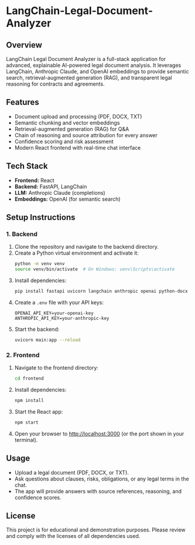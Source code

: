 # LangChain-Legal-Document-Analyzer

## Overview

LangChain Legal Document Analyzer is a full-stack application for advanced, explainable AI-powered legal document analysis. It leverages LangChain, Anthropic Claude, and OpenAI embeddings to provide semantic search, retrieval-augmented generation (RAG), and transparent legal reasoning for contracts and agreements.

## Features

- Document upload and processing (PDF, DOCX, TXT)
- Semantic chunking and vector embeddings
- Retrieval-augmented generation (RAG) for Q&A
- Chain of reasoning and source attribution for every answer
- Confidence scoring and risk assessment
- Modern React frontend with real-time chat interface

## Tech Stack

- **Frontend:** React
- **Backend:** FastAPI, LangChain
- **LLM:** Anthropic Claude (completions)
- **Embeddings:** OpenAI (for semantic search)

## Setup Instructions

### 1. Backend

1. Clone the repository and navigate to the backend directory.
2. Create a Python virtual environment and activate it:
   ```bash
   python -m venv venv
   source venv/bin/activate  # On Windows: venv\Scripts\activate
   ```
3. Install dependencies:
   ```bash
   pip install fastapi uvicorn langchain anthropic openai python-docx textract pydantic python-dotenv
   ```
4. Create a `.env` file with your API keys:
   ```
   OPENAI_API_KEY=your-openai-key
   ANTHROPIC_API_KEY=your-anthropic-key
   ```
5. Start the backend:
   ```bash
   uvicorn main:app --reload
   ```

### 2. Frontend

1. Navigate to the frontend directory:
   ```bash
   cd frontend
   ```
2. Install dependencies:
   ```bash
   npm install
   ```
3. Start the React app:
   ```bash
   npm start
   ```
4. Open your browser to [http://localhost:3000](http://localhost:3000) (or the port shown in your terminal).

## Usage

- Upload a legal document (PDF, DOCX, or TXT).
- Ask questions about clauses, risks, obligations, or any legal terms in the chat.
- The app will provide answers with source references, reasoning, and confidence scores.

## License

This project is for educational and demonstration purposes. Please review and comply with the licenses of all dependencies used.
